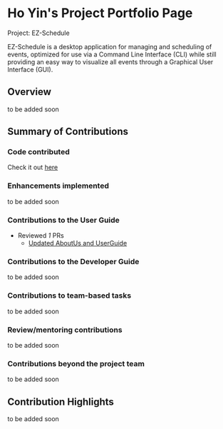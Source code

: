 # Ho Yin's Project Portfolio Page
Project: EZ-Schedule

EZ-Schedule is a desktop application for managing and scheduling of events,
optimized for use via a Command Line Interface (CLI)
while still providing an easy way to visualize all events through a Graphical User Interface (GUI).

## Overview
to be added soon

## Summary of Contributions

### Code contributed
Check it out [here](https://nus-cs2103-ay2223s2.github.io/tp-dashboard/?search=lhy-hoyin&breakdown=true)

### Enhancements implemented
to be added soon

### Contributions to the User Guide
- Reviewed _1_ PRs
  - [Updated AboutUs and UserGuide](https://github.com/AY2223S2-CS2103-W17-3/tp/pull/9)

### Contributions to the Developer Guide
to be added soon

### Contributions to team-based tasks
to be added soon

### Review/mentoring contributions
to be added soon

### Contributions beyond the project team
to be added soon

## Contribution Highlights
to be added soon
